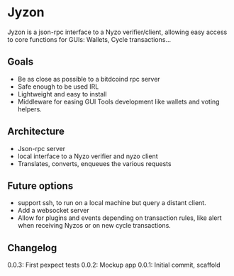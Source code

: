 # Jyzon
Jyzon is a json-rpc interface to a Nyzo verifier/client, allowing easy access to core functions for GUIs: Wallets, Cycle transactions...

## Goals

- Be as close as possible to a bitdcoind rpc server
- Safe enough to be used IRL
- Lightweight and easy to install
- Middleware for easing GUI Tools development like wallets and voting helpers.

## Architecture

- Json-rpc server
- local interface to a Nyzo verifier and nyzo client
- Translates, converts, enqueues the various requests

## Future options

- support ssh, to run on a local machine but query a distant client.
- Add a websocket server
- Allow for plugins and events depending on transaction rules, like alert when receiving Nyzos or on new cycle transactions.


## Changelog

0.0.3: First pexpect tests
0.0.2: Mockup app
0.0.1: Initial commit, scaffold

